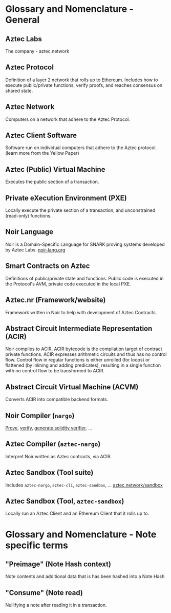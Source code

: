 # Glossary and Nomenclature - General

## Aztec Labs
The company - aztec.network

## Aztec Protocol
Definition of a layer 2 network that rolls up to Ethereum. Includes how to execute public/private functions, verify proofs, and reaches consensus on shared state.

## Aztec Network
Computers on a network that adhere to the Aztec Protocol.

## Aztec Client Software
Software run on individual computers that adhere to the Aztec protocol.
(learn more from the Yellow Paper)

## Aztec (Public) Virtual Machine
Executes the public section of a transaction.

## Private eXecution Environment (PXE)
Locally execute the private section of a transaction, and unconstrained (read-only) functions.

## Noir Language
Noir is a Domain-Specific Language for SNARK proving systems developed by Aztec Labs. [noir-lang.org](https://noir-lang.org/)

## Smart Contracts on Aztec
Definitions of public/private state and functions. Public code is executed in the Protocol's AVM, private code executed in the local PXE.

## Aztec.nr (Framework/website)
Framework written in Noir to help with development of Aztec Contracts.

## Abstract Circuit Intermediate Representation (ACIR)
Noir compiles to ACIR.
ACIR bytecode is the compilation target of contract private functions. ACIR expresses arithmetic circuits and thus has no control flow. Control flow in regular functions is either unrolled (for loops) or flattened (by inlining and adding predicates), resulting in a single function with no control flow to be transformed to ACIR.

## Abstract Circuit Virtual Machine (ACVM)
Converts ACIR into compatible backend formats.

## Noir Compiler (`nargo`)
[Prove](https://noir-lang.org/docs/reference/nargo_commands#nargo-prove), [verify](https://noir-lang.org/docs/reference/nargo_commands#nargo-verify), [generate solidity verifier](https://noir-lang.org/docs/how_to/how-to-solidity-verifier/), ...

## Aztec Compiler (`aztec-nargo`)
Interpret Noir written as Aztec contracts, via ACIR.

## Aztec Sandbox (Tool suite)
Includes `aztec-nargo`, `aztec-cli`, `aztec-sandbox`, ...
[aztec.network/sandbox](https://aztec.network/sandbox/)

## Aztec Sandbox (Tool, `aztec-sandbox`)
Locally run an Aztec Client and an Ethereum Client that it rolls up to.

# Glossary and Nomenclature - Note specific terms

## "Preimage" (Note Hash context)
Note contents and additional data that is has been hashed into a Note Hash

## "Consume" (Note read)
Nullifying a note after reading it in a transaction.
